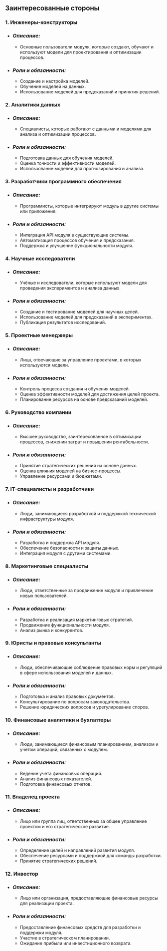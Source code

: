 ## Заинтересованные стороны

### 1. Инженеры-конструкторы
- ### *Описание:*
   - Основные пользователи модуля, которые создают,
  обучают и используют модели для проектирования и оптимизации процессов.
- ### *Роли и обязанности:*
  - Создание и настройка моделей.
  - Обучение моделей на данных.
  - Использование моделей для предсказаний и принятия решений.
### 2. Аналитики данных
- ### *Описание:*
  - Специалисты, которые работают с данными и моделями для анализа и
  оптимизации процессов.
- ### *Роли и обязанности:*
  - Подготовка данных для обучения моделей.
  - Оценка точности и эффективности моделей.
  - Использование моделей для прогнозирования и анализа.
### 3. Разработчики программного обеспечения
- ### *Описание:*
  - Программисты, которые интегрируют модуль в другие системы или приложения.
- ### *Роли и обязанности:*
  - Интеграция API модуля в существующие системы.
  - Автоматизация процессов обучения и предсказания.
  - Поддержка и улучшение функциональности модуля.
### 4. Научные исследователи
- ### *Описание:*
  - Учёные и исследователи, которые используют модели для проведения
  экспериментов и анализа данных.
- ### *Роли и обязанности:*
  - Создание и тестирование моделей для научных целей.
  - Использование моделей для предсказаний в экспериментах.
  - Публикация результатов исследований.
### 5. Проектные менеджеры
- ### *Описание:*
  - Лица, отвечающие за управление проектами, в которых используются модели.
- ### *Роли и обязанности:*
  - Контроль процесса создания и обучения моделей.
  - Оценка эффективности моделей для достижения целей проекта.
  - Планирование ресурсов на основе предсказаний моделей.
### 6. Руководство компании
- ### *Описание:*
  - Высшее руководство, заинтересованное в оптимизации процессов, снижении
  затрат и повышении рентабельности.
- ### *Роли и обязанности:*
  - Принятие стратегических решений на основе данных.
  - Оценка влияния моделей на бизнес-процессы.
  - Управление ресурсами и бюджетами.
### 7. IT-специалисты и разработчики
- ### *Описание:*
  - Люди, занимающиеся разработкой и поддержкой технической инфраструктуры модуля.
- ### *Роли и обязанности:*
  - Разработка и поддержка API модуля.
  - Обеспечение безопасности и защиты данных.
  - Интеграция модуля с другими системами.
### 8. Маркетинговые специалисты
- ### *Описание:*
  - Люди, ответственные за продвижение модуля и привлечение новых пользователей.
- ### *Роли и обязанности:*
  - Разработка и реализация маркетинговых стратегий.
  - Продвижение функциональности модуля.
  - Анализ рынка и конкурентов.
### 9. Юристы и правовые консультанты
- ### *Описание:*
  - Люди, обеспечивающие соблюдение правовых норм и регуляций в сфере
  использования моделей и данных.
- ### *Роли и обязанности:*
   - Подготовка и анализ правовых документов.
   - Консультирование по вопросам законодательства.
   - Решение юридических вопросов и урегулирование споров.
### 10. Финансовые аналитики и бухгалтеры
- ### *Описание:*
   - Люди, занимающиеся финансовым планированием, анализом и учетом операций,
  связанных с модулем.
- ### *Роли и обязанности:*
   - Ведение учета финансовых операций.
   - Анализ финансовых показателей.
   - Подготовка финансовых отчетов.
### 11. Владелец проекта
- ### *Описание:*
   - Лицо или группа лиц, ответственных за общее управление проектом и его
  стратегическое развитие.
- ### *Роли и обязанности:*
   - Определение целей и направлений развития модуля.
   - Обеспечение ресурсами и поддержкой для команды разработки.
   - Принятие стратегических решений.
### 12. Инвестор
- ### *Описание:*
   - Лицо или организация, предоставляющие финансовые ресурсы для реализации проекта.
- ### *Роли и обязанности:*
   - Предоставление финансовых средств для разработки и поддержки модуля.
   - Участие в стратегическом планировании.
   - Ожидание прибыли или инвестиционного возврата.
